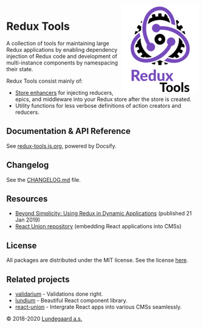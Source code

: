 <img align="right" width="200" src="./docs/_media/logo.png">

# Redux Tools

A collection of tools for maintaining large Redux applications by enabling dependency injection of Redux code and development of multi-instance components by namespacing their state.

Redux Tools consist mainly of:

- [Store enhancers](https://github.com/reduxjs/redux/blob/master/docs/Glossary.md#store-enhancer) for injecting reducers, epics, and middleware into your Redux store after the store is created.
- Utility functions for less verbose definitions of action creators and reducers.

## Documentation & API Reference

See [redux-tools.js.org](https://redux-tools.js.org/), powered by Docsify.

## Changelog

See the [CHANGELOG.md](CHANGELOG.md) file.

## Resources

- [Beyond Simplicity: Using Redux in Dynamic Applications](https://medium.com/@wafflepie/beyond-simplicity-using-redux-in-dynamic-applications-ae9e0aea928c) (published 21 Jan 2019)
- [React Union repository](https://github.com/lundegaard/react-union) (embedding React applications into CMSs)

## License

All packages are distributed under the MIT license. See the license [here](https://github.com/lundegaard/redux-tools/blob/master/LICENSE).

## Related projects

- [validarium](https://github.com/lundegaard/validarium) - Validations done right.
- [lundium](https://github.com/lundegaard/lundium) - Beautiful React component library.
- [react-union](https://github.com/lundegaard/react-union) - Intergrate React apps into various CMSs seamlessly.

© 2018-2020 [Lundegaard a.s.](http://lundegaard.eu)

